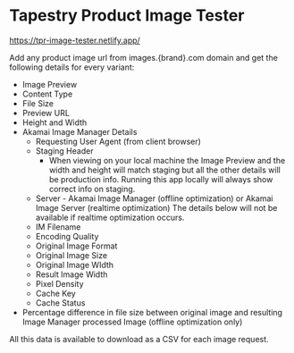 # Tapestry Product Image Tester

https://tpr-image-tester.netlify.app/

Add any product image url from images.{brand}.com domain and get the following details for every variant:
- Image Preview
- Content Type
- File Size
- Preview URL
- Height and Width
- Akamai Image Manager Details
  - Requesting User Agent (from client browser)
  - Staging Header
    - When viewing on your local machine the Image Preview and the width and height will match staging but  all the other details will be production info. Running this app locally will always show correct info on staging.
  - Server - Akamai Image Manager (offline optimization) or Akamai Image Server (realtime optimization) The details below will not be available if realtime optimization occurs.
  - IM Filename
  - Encoding Quality
  - Original Image Format
  - Original Image Size
  - Original Image WIdth
  - Result Image Width
  - Pixel Density
  - Cache Key
  - Cache Status
- Percentage difference in file size between original image and resulting Image Manager processed Image (offline optimization only)

All this data is available to download as a CSV for each image request.